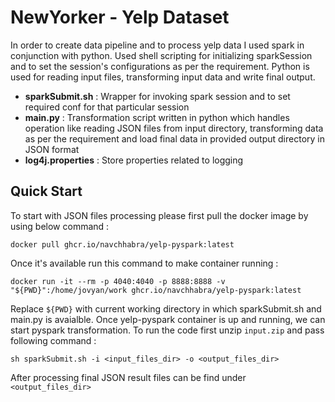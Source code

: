 # NewYorker - Yelp Dataset

In order to create data pipeline and to process yelp data I used spark in conjunction with python. Used shell scripting for initializing sparkSession and to set the session's configurations as per the requirement. Python is used for reading input files, transforming input data and write final output.

  - **sparkSubmit.sh** : Wrapper for invoking spark session and to set required conf for that particular session
  - **main.py** : Transformation script written in python which handles operation like reading JSON files from input directory, transforming data as per the requirement and load final data in provided output directory in JSON format
  - **log4j.properties** : Store properties related to logging

## Quick Start

To start with JSON files processing please first pull the docker image by using below command :
```
docker pull ghcr.io/navchhabra/yelp-pyspark:latest
```
Once it's available run this command to make container running :
```
docker run -it --rm -p 4040:4040 -p 8888:8888 -v "${PWD}":/home/jovyan/work ghcr.io/navchhabra/yelp-pyspark:latest
```
Replace `${PWD}` with current working directory in which sparkSubmit.sh and main.py is avaialble.
Once yelp-pyspark container is up and running, we can start pyspark transformation.
To run the code first unzip `input.zip` and pass following command : 
```
sh sparkSubmit.sh -i <input_files_dir> -o <output_files_dir>
```
After processing final JSON result files can be find under `<output_files_dir>`

